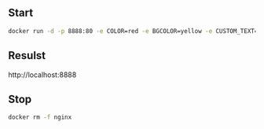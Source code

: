 ## Start
```bash
docker run -d -p 8888:80 -e COLOR=red -e BGCOLOR=yellow -e CUSTOM_TEXT='Custom message here' --name nginx neiromc/nginx-color:latest
```

## Resulst
http://localhost:8888

## Stop
```bash
docker rm -f nginx
```
